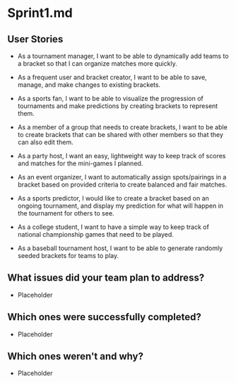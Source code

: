 # Sprint1.md

## User Stories
- As a tournament manager, I want to be able to dynamically add teams to a bracket so that I can organize matches more quickly.

- As a frequent user and bracket creator, I want to be able to save, manage, and make changes to existing brackets.

- As a sports fan, I want to be able to visualize the progression of tournaments and make predictions by creating brackets to represent them.

- As a member of a group that needs to create brackets, I want to be able to create brackets that can be shared with other members so that they can also edit them.

- As a party host, I want an easy, lightweight way to keep track of scores and matches for the mini-games I planned.

- As an event organizer, I want to automatically assign spots/pairings in a bracket based on provided criteria to create balanced and fair matches.

- As a sports predictor, I would like to create a bracket based on an ongoing tournament, and display my prediction for what will happen in the tournament for others to see.

- As a college student, I want to have a simple way to keep track of national championship games that need to be played.

- As a baseball tournament host, I want to be able to generate randomly seeded brackets for teams to play.


## What issues did your team plan to address?
- Placeholder

## Which ones were successfully completed?
- Placeholder

## Which ones weren't and why?
- Placeholder
